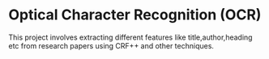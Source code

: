 # Optical Character Recognition (OCR)

This project involves extracting different features like title,author,heading etc from research papers using CRF++ and other techniques.
